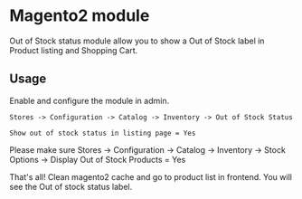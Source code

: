 # Magento2 module
Out of Stock status module allow you to show a Out of Stock label in Product listing and Shopping Cart.

## Usage
Enable and configure the module in admin.
```
Stores -> Configuration -> Catalog -> Inventory -> Out of Stock Status

Show out of stock status in listing page = Yes

```
Please make sure Stores -> Configuration -> Catalog -> Inventory -> Stock Options -> Display Out of Stock Products = Yes

That's all! Clean magento2 cache and go to product list in frontend. You will see the Out of stock status label.
